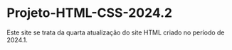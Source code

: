 # Projeto-HTML-CSS-2024.2
Este site se trata da quarta atualização do site HTML criado no período de 2024.1.
